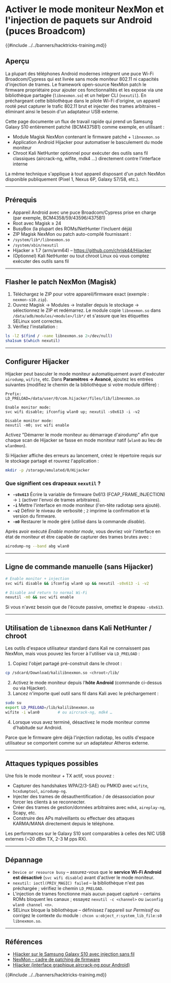 # Activer le mode moniteur NexMon et l'injection de paquets sur Android (puces Broadcom)

{{#include ../../banners/hacktricks-training.md}}

## Aperçu
La plupart des téléphones Android modernes intègrent une puce Wi-Fi Broadcom/Cypress qui est livrée sans mode moniteur 802.11 ni capacités d'injection de trames. Le framework open-source NexMon patch le firmware propriétaire pour ajouter ces fonctionnalités et les expose via une bibliothèque partagée (`libnexmon.so`) et un helper CLI (`nexutil`). En préchargeant cette bibliothèque dans le pilote Wi-Fi d'origine, un appareil rooté peut capturer le trafic 802.11 brut et injecter des trames arbitraires – éliminant ainsi le besoin d'un adaptateur USB externe.

Cette page documente un flux de travail rapide qui prend un Samsung Galaxy S10 entièrement patché (BCM4375B1) comme exemple, en utilisant :

* Module Magisk NexMon contenant le firmware patché + `libnexmon.so`
* Application Android Hijacker pour automatiser le basculement du mode moniteur
* Chroot Kali NetHunter optionnel pour exécuter des outils sans fil classiques (aircrack-ng, wifite, mdk4 …) directement contre l'interface interne

La même technique s'applique à tout appareil disposant d'un patch NexMon disponible publiquement (Pixel 1, Nexus 6P, Galaxy S7/S8, etc.).

---

## Prérequis
* Appareil Android avec une puce Broadcom/Cypress prise en charge (par exemple, BCM4358/59/43596/4375B1)
* Root avec Magisk ≥ 24
* BusyBox (la plupart des ROMs/NetHunter l'incluent déjà)
* ZIP Magisk NexMon ou patch auto-compilé fournissant :
* `/system/lib*/libnexmon.so`
* `/system/xbin/nexutil`
* Hijacker ≥ 1.7 (arm/arm64) – https://github.com/chrisk44/Hijacker
* (Optionnel) Kali NetHunter ou tout chroot Linux où vous comptez exécuter des outils sans fil

---

## Flasher le patch NexMon (Magisk)
1. Téléchargez le ZIP pour votre appareil/firmware exact (exemple : `nexmon-s10.zip`).
2. Ouvrez Magisk -> Modules -> Installer depuis le stockage -> sélectionnez le ZIP et redémarrez.
Le module copie `libnexmon.so` dans `/data/adb/modules/<module>/lib*/` et s'assure que les étiquettes SELinux sont correctes.
3. Vérifiez l'installation :
```bash
ls -lZ $(find / -name libnexmon.so 2>/dev/null)
sha1sum $(which nexutil)
```

---

## Configurer Hijacker
Hijacker peut basculer le mode moniteur automatiquement avant d'exécuter `airodump`, `wifite`, etc. Dans **Paramètres -> Avancé**, ajoutez les entrées suivantes (modifiez le chemin de la bibliothèque si votre module diffère) :
```
Prefix:
LD_PRELOAD=/data/user/0/com.hijacker/files/lib/libnexmon.so

Enable monitor mode:
svc wifi disable; ifconfig wlan0 up; nexutil -s0x613 -i -v2

Disable monitor mode:
nexutil -m0; svc wifi enable
```
Activez "Démarrer le mode moniteur au démarrage d'airodump" afin que chaque scan de Hijacker se fasse en mode moniteur natif (`wlan0` au lieu de `wlan0mon`).

Si Hijacker affiche des erreurs au lancement, créez le répertoire requis sur le stockage partagé et rouvrez l'application :
```bash
mkdir -p /storage/emulated/0/Hijacker
```
### Que signifient ces drapeaux `nexutil` ?
* **`-s0x613`**   Écrire la variable de firmware 0x613 (FCAP_FRAME_INJECTION) → `1` (activer l'envoi de trames arbitraires).
* **`-i`**         Mettre l'interface en mode moniteur (l'en-tête radiotap sera ajouté).
* **`-v2`**        Définir le niveau de verbosité ; `2` imprime la confirmation et la version du firmware.
* **`-m0`**        Restaurer le mode géré (utilisé dans la commande *disable*).

Après avoir exécuté *Enable monitor mode*, vous devriez voir l'interface en état de moniteur et être capable de capturer des trames brutes avec :
```bash
airodump-ng --band abg wlan0
```
---

## Ligne de commande manuelle (sans Hijacker)
```bash
# Enable monitor + injection
svc wifi disable && ifconfig wlan0 up && nexutil -s0x613 -i -v2

# Disable and return to normal Wi-Fi
nexutil -m0 && svc wifi enable
```
Si vous n'avez besoin que de l'écoute passive, omettez le drapeau `-s0x613`.

---

## Utilisation de `libnexmon` dans Kali NetHunter / chroot
Les outils d'espace utilisateur standard dans Kali ne connaissent pas NexMon, mais vous pouvez les forcer à l'utiliser via `LD_PRELOAD` :

1. Copiez l'objet partagé pré-construit dans le chroot :
```bash
cp /sdcard/Download/kalilibnexmon.so <chroot>/lib/
```
2. Activez le mode moniteur depuis l'**hôte Android** (commande ci-dessus ou via Hijacker).
3. Lancez n'importe quel outil sans fil dans Kali avec le préchargement :
```bash
sudo su
export LD_PRELOAD=/lib/kalilibnexmon.so
wifite -i wlan0        # ou aircrack-ng, mdk4 …
```
4. Lorsque vous avez terminé, désactivez le mode moniteur comme d'habitude sur Android.

Parce que le firmware gère déjà l'injection radiotap, les outils d'espace utilisateur se comportent comme sur un adaptateur Atheros externe.

---

## Attaques typiques possibles
Une fois le mode moniteur + TX actif, vous pouvez :
* Capturer des handshakes WPA(2/3-SAE) ou PMKID avec `wifite`, `hcxdumptool`, `airodump-ng`.
* Injecter des trames de désauthentification / de désassociation pour forcer les clients à se reconnecter.
* Créer des trames de gestion/données arbitraires avec `mdk4`, `aireplay-ng`, Scapy, etc.
* Construire des APs malveillants ou effectuer des attaques KARMA/MANA directement depuis le téléphone.

Les performances sur le Galaxy S10 sont comparables à celles des NIC USB externes (~20 dBm TX, 2-3 M pps RX).

---

## Dépannage
* `Device or resource busy` – assurez-vous que le **service Wi-Fi Android est désactivé** (`svc wifi disable`) avant d'activer le mode moniteur.
* `nexutil: ioctl(PRIV_MAGIC) failed` – la bibliothèque n'est pas préchargée ; vérifiez le chemin `LD_PRELOAD`.
* L'injection de trames fonctionne mais aucun paquet capturé – certains ROMs bloquent les canaux ; essayez `nexutil -c <channel>` ou `iwconfig wlan0 channel <n>`.
* SELinux bloque la bibliothèque – définissez l'appareil sur *Permissif* ou corrigez le contexte du module : `chcon u:object_r:system_lib_file:s0 libnexmon.so`.

---

## Références
* [Hijacker sur le Samsung Galaxy S10 avec injection sans fil](https://forums.kali.org/t/hijacker-on-the-samsung-galaxy-s10-with-wireless-injection/10305)
* [NexMon – cadre de patching de firmware](https://github.com/seemoo-lab/nexmon)
* [Hijacker (interface graphique aircrack-ng pour Android)](https://github.com/chrisk44/Hijacker)

{{#include ../../banners/hacktricks-training.md}}
